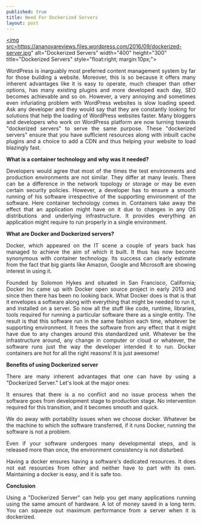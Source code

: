 ```yaml
---
published: true
title: Need For Dockerized Servers
layout: post
---
```

<a href="" title="Dockerized Servers"> <img src=https://ananovareviews.files.wordpress.com/2016/09/dockerized-server.jpg" alt="Dockerized Servers" width="400" height="300" title="Dockerized Servers" style="float:right; margin:10px;"></a>

<p style="text-align:justify">WordPress is inarguably most preferred content management system by far for those building a website. Moreover, this is so because it offers many inherent advantages like it is easy to operate, much cheaper than other options, has many existing plugins and more developed each day, SEO becomes achievable and so on. However, a very annoying and sometimes even infuriating problem with WordPress websites is slow loading speed. Ask any developer and they would say that they are constantly looking for solutions that help the loading of WordPress websites faster. Many bloggers and developers who work on WordPress platform are now turning towards "dockerized servers" to serve the same purpose. These "dockerized servers" ensure that you have sufficient resources along with inbuilt cache plugins and a choice to add a CDN and thus helping your website to load blazingly fast.</p>

<b>What is a container technology and why was it needed?</b>

<p style="text-align:justify">Developers would agree that most of the times the test environments and production environments are not similar. They differ at many levels. There can be a difference in the network topology or storage or may be even certain security policies. However, a developer has to ensure a smooth running of his software irrespective of the supporting environment of the software.  Here container technology comes in.  Containers take away the effect that an application might have on it due to changes in any OS distributions and underlying infrastructure. It provides everything an application might require to run properly in a single environment.</p>

<b>What are Docker and Dockerized servers?</b>

<p style="text-align:justify">Docker, which appeared on the IT scene a couple of years back has managed to achieve the aim of which it built. It thus has now become synonymous with container technology. Its success can clearly estimate from the fact that big giants like Amazon, Google and  Microsoft are showing interest in using it.</p>

<p style="text-align:justify">Founded by Solomon Hykes and situated in San Francisco, California; Docker Inc came up with Docker open source project in early 2013 and since then there has been no looking back. What Docker does is that is that it envelopes a software along with everything that might be needed to run it, and installed on a server.  So now all the stuff like code, runtime, libraries, tools required for running a particular software there as a single entity. The result is that this software run in the same fashion each time, whatever be supporting environment. It frees the software from any effect that it might have due to any changes around this standardized unit. Whatever be the infrastructure around, any change in computer or cloud or whatever, the software runs just the way the developer intended it to run. Docker containers are hot for all the right reasons! It is just awesome!</p>

<b>Benefits of using Dockerized server</b>

<p style="text-align:justify">There are many inherent advantages that one can have by using a "Dockerized Server." Let's look at the major ones:</p>
<p style="text-align:justify">It ensures that there is a no conflict and no issue process when the software goes from development stage to production stage. No intervention required for this transition, and it becomes smooth and quick.</p>
<p style="text-align:justify">We do away with portability issues when we choose docker. Whatever be the machine to which the software transferred, if it runs Docker, running the software is not a problem.</p>
<p style="text-align:justify">Even if your software undergoes many developmental steps, and is released more than once, the environment consistency is not disturbed.</p>

<p style="text-align:justify">Having a docker ensures having a software's dedicated resources. It does not eat resources from other and neither have to part with its own.
Maintaining a docker is easy, and it is safe too.</p>
<b>Conclusion</b>
<p style="text-align:justify">Using a "Dockerized Server" can help you get many applications running using the same amount of hardware. A lot of money saved in a long term. You can squeeze out maximum performance from a server when it is dockerized.</p>